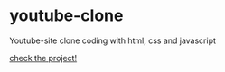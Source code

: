 # youtube-clone
Youtube-site clone coding with html, css and javascript

[check the project!](https://leeeugene1.github.io/youtube-clone/)
